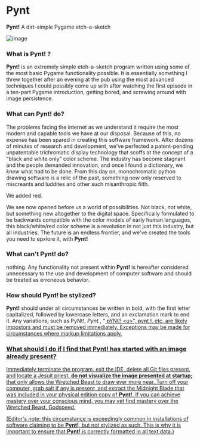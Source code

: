 # **Pynt**
**Pynt!** A dirt-simple Pygame etch-a-sketch

![image](https://github.com/CassCodesThings/Pynt/assets/65094741/4459a504-2118-4c50-8283-0d5e0421cdbb)

### What is Pynt! ?
**Pynt!** is an extremely simple etch-a-sketch program written using some of the most basic Pygame functionality possible. It is essentially something I threw together after an evening at the pub using the most advanced techniques I could possibly come up with after watching the first episode in a ten-part Pygame introduction, getting bored, and screwing around with image persistence.

### What can **Pynt!** do?
The problems facing the internet as we understand it require the most modern and capable tools we have at our disposal. Because of this, no expense has been spared in creating this software framework. After dozens of minutes of research and development, we've perfected a patent-pending unpatentable trichromatic display technology that scoffs at the concept of a "black and white only" color scheme. The industry has become stagnant and the people demanded innovation, and once I found a dictionary, we *knew* what had to be done. From this day on, monochromatic python drawing software is a relic of the past, something now only reserved to miscreants and luddites and other such misanthropic filth.

We added red.

We see now opened before us a world of possibilities. Not black, not white, but something new altogether to the digital space. Specifically formulated to be backwards compatible with the color models of early human languages, this black/white/red color scheme is a revolution in not just this industry, but all industries. The future is an endless frontier, and we've created the tools you need to epxlore it, with **Pynt!**

### What can't **Pynt!** do?
nothing. Any functionality not present within **Pynt!** is hereafter considered unnecessary to the use and development of computer software and should be treated as erroneous behavior.

### How should **Pynt!** be stylized?
**Pynt!** should under all circumstances be written in bold, with the first letter capitalized, followed by lowercase letters, and an exclamation mark to end it. Any variations, such as PyNt!, *Pynt.*, "<u> pYNt? \<u>", ~~p~~y~~n~~t ~~!~~, etc, are likely impostors and must be removed immediately. Exceptions may be made for circumstances where markup limitations apply.

### What should I do if I find that **Pynt!** has started with an image already present?
Immediately terminate the program, exit the IDE, delete all Git files present, and locate a Jesuit priest. **do not visualize the image presented at startup;** that only allows the Wretched Beast to draw ever more near. Turn off your computer, grab salt if any is present, and extract the Midnight Blade that was included in your physical edition copy of **Pynt!**. If you can achieve mastery over your conscious mind, you may yet find mastery over the Wretched Beast. Godspeed.

(Editor's note: this circumstance is exceedingly common in installations of software claiming to be **Pynt!**, but not stylized as such. This is why it is important to ensure that **Pynt!** is correctly formatted in all text data.)
